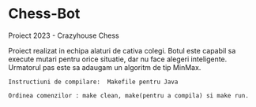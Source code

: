 # Chess-Bot
Proiect 2023 - Crazyhouse Chess

Proiect realizat in echipa alaturi de cativa colegi. Botul este capabil sa execute mutari 
pentru orice situatie, dar nu face alegeri inteligente. Urmatorul pas este sa adaugam un algoritm
de tip MinMax.

    Instructiuni de compilare:  Makefile pentru Java

    Ordinea comenzilor : make clean, make(pentru a compila) si make run.
